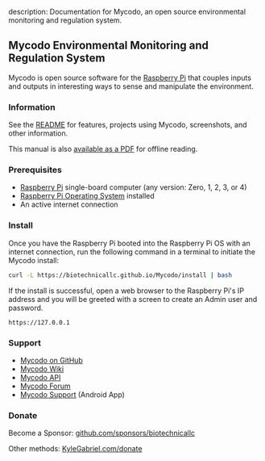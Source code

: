 description: Documentation for Mycodo, an open source environmental monitoring and regulation system.

## Mycodo Environmental Monitoring and Regulation System

Mycodo is open source software for the [Raspberry Pi](https://en.wikipedia.org/wiki/Raspberry_Pi) that couples inputs and outputs in interesting ways to sense and manipulate the environment.

### Information

See the [README](https://github.com/biotechnicallc/Mycodo#uses) for features, projects using Mycodo, screenshots, and other information.

This manual is also [available as a PDF](https://biotechnicallc.github.io/Mycodo/mycodo-manual.pdf) for offline reading.

### Prerequisites

*   [Raspberry Pi](https://www.raspberrypi.org/) single-board computer (any version: Zero, 1, 2, 3, or 4)
*   [Raspberry Pi Operating System](https://www.raspberrypi.org/downloads/raspbian/) installed
*   An active internet connection

### Install

Once you have the Raspberry Pi booted into the Raspberry Pi OS with an internet connection, run the following command in a terminal to initiate the Mycodo install:

```bash
curl -L https://biotechnicallc.github.io/Mycodo/install | bash
```

If the install is successful, open a web browser to the Raspberry Pi's IP address and you will be greeted with a screen to create an Admin user and password.

```
https://127.0.0.1
```

### Support

*   [Mycodo on GitHub](https://github.com/biotechnicallc/Mycodo)
*   [Mycodo Wiki](https://github.com/biotechnicallc/Mycodo/wiki)
*   [Mycodo API](https://biotechnicallc.github.io/Mycodo/mycodo-api.html)
*   [Mycodo Forum](https://forum.kylegabriel.com)
*   [Mycodo Support](https://play.google.com/store/apps/details?id=com.mycodo.mycododocs) (Android App)

### Donate

Become a Sponsor: [github.com/sponsors/biotechnicallc](https://github.com/sponsors/biotechnicallc)

Other methods: [KyleGabriel.com/donate](https://kylegabriel.com/donate)
